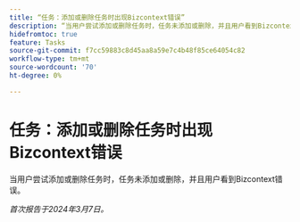 ```yaml
---
title: “任务：添加或删除任务时出现Bizcontext错误”
description: “当用户尝试添加或删除任务时，任务未添加或删除，并且用户看到Bizcontext错误。”
hidefromtoc: true
feature: Tasks
source-git-commit: f7cc59883c8d45aa8a59e7c4b48f85ce64054c82
workflow-type: tm+mt
source-wordcount: '70'
ht-degree: 0%

---
```



# 任务：添加或删除任务时出现Bizcontext错误

当用户尝试添加或删除任务时，任务未添加或删除，并且用户看到Bizcontext错误。

_首次报告于2024年3月7日。_
